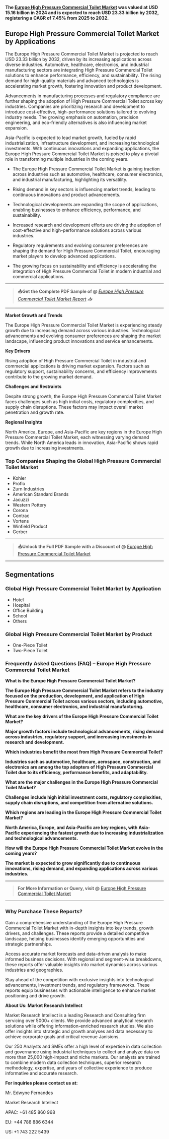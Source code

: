 <p><strong>The <a href="https://www.marketresearchintellect.com/download-sample/?rid=274610&amp;utm_source=Pulse-April-Europe&amp;utm_medium=852">Europe High Pressure Commercial Toilet Market</a> was valued at USD 15.16 billion in 2024 and is expected to reach USD 23.33 billion by 2032, registering a CAGR of 7.45% from 2025 to 2032.</strong></p><h2>Europe High Pressure Commercial Toilet Market by Applications&nbsp;</h2><p><p>The Europe High Pressure Commercial Toilet Market is projected to reach USD 23.33 billion by 2032, driven by its increasing applications across diverse industries. Automotive, healthcare, electronics, and industrial manufacturing sectors are integrating High Pressure Commercial Toilet solutions to enhance performance, efficiency, and sustainability. The rising demand for high-quality materials and advanced technologies is accelerating market growth, fostering innovation and product development.</p><p>Advancements in manufacturing processes and regulatory compliance are further shaping the adoption of High Pressure Commercial Toilet across key industries. Companies are prioritizing research and development to introduce cost-effective, high-performance solutions tailored to evolving industry needs. The growing emphasis on automation, precision engineering, and eco-friendly alternatives is also influencing market expansion.</p><p>Asia-Pacific is expected to lead market growth, fueled by rapid industrialization, infrastructure development, and increasing technological investments. With continuous innovations and expanding applications, the Europe High Pressure Commercial Toilet Market is poised to play a pivotal role in transforming multiple industries in the coming years.</p></p><ul><li><p>The Europe High Pressure Commercial Toilet Market is gaining traction across industries such as automotive, healthcare, consumer electronics, and industrial manufacturing, highlighting its versatility.</p></li><li><p>Rising demand in key sectors is influencing market trends, leading to continuous innovations and product advancements.</p></li><li><p>Technological developments are expanding the scope of applications, enabling businesses to enhance efficiency, performance, and sustainability.</p></li><li><p>Increased research and development efforts are driving the adoption of cost-effective and high-performance solutions across various industries.</p></li><li><p>Regulatory requirements and evolving consumer preferences are shaping the demand for High Pressure Commercial Toilet, encouraging market players to develop advanced applications.</p></li><li><p>The growing focus on sustainability and efficiency is accelerating the integration of High Pressure Commercial Toilet in modern industrial and commercial applications.</p></li></ul><hr /><blockquote><p><strong><span class="font-[700]">📥Get the Complete PDF Sample of @ </span></strong><em><span class="font-[700]"><a href="https://www.marketresearchintellect.com/download-sample/?rid=274610&amp;utm_source=Pulse-April-Europe&amp;utm_medium=852" target="_blank" data-tracking-control-name="article-ssr-frontend-pulse_little-text-block" data-tracking-will-navigate="" data-test-link="">Europe High Pressure Commercial Toilet Market Report</a>&nbsp;📥</span></em></p></blockquote><hr /><p class="" data-start="77" data-end="360"><strong data-start="77" data-end="105">Market Growth and Trends</strong></p><p class="" data-start="77" data-end="360">The Europe High Pressure Commercial Toilet Market is experiencing steady growth due to increasing demand across various industries. Technological advancements and evolving consumer preferences are shaping the market landscape, influencing product innovations and service enhancements.</p><p class="" data-start="362" data-end="606"><strong data-start="362" data-end="377">Key Drivers</strong></p><p class="" data-start="362" data-end="606">Rising adoption of High Pressure Commercial Toilet in industrial and commercial applications is driving market expansion. Factors such as regulatory support, sustainability concerns, and efficiency improvements contribute to the growing market demand.</p><p class="" data-start="608" data-end="849"><strong data-start="608" data-end="637">Challenges and Restraints</strong></p><p class="" data-start="608" data-end="849">Despite strong growth, the Europe High Pressure Commercial Toilet Market faces challenges such as high initial costs, regulatory complexities, and supply chain disruptions. These factors may impact overall market penetration and growth rate.</p><p class="" data-start="851" data-end="1095"><strong data-start="851" data-end="872">Regional Insights</strong></p><p class="" data-start="851" data-end="1095">North America, Europe, and Asia-Pacific are key regions in the Europe High Pressure Commercial Toilet Market, each witnessing varying demand trends. While North America leads in innovation, Asia-Pacific shows rapid growth due to increasing investments.</p><p><h3>Top Companies Shaping the Global High Pressure Commercial Toilet Market </h3><ul><li>Kohler</li><li>Proflo</li><li>Zurn Industries</li><li>American Standard Brands</li><li>Jacuzzi</li><li>Western Pottery</li><li>Corona</li><li>Contrac</li><li>Vortens</li><li>Winfield Product</li><li>Gerber</li></ul></p><hr /><blockquote><p><strong>📥Unlock the Full PDF Sample with a Discount of @</strong> <a href="https://www.marketresearchintellect.com/ask-for-discount/?rid=274610&amp;utm_source=Pulse-April-Europe&amp;utm_medium=852">Europe High Pressure Commercial Toilet Market</a></p></blockquote><hr /><p><h2>Segmentations</h2><h3>Global High Pressure Commercial Toilet Market by Application</h3><ul><li>Hotel</li><li>Hospital</li><li>Office Building</li><li>School</li><li>Others</li></ul><h3>Global High Pressure Commercial Toilet Market by Product</h3><ul><li>One-Piece Toilet</li><li>Two-Piece Toilet</li></ul></p><h3><strong>Frequently Asked Questions (FAQ) &ndash; Europe High Pressure Commercial Toilet Market</strong></h3><p><strong>What is the Europe High Pressure Commercial Toilet Market?</strong></p><p><strong>The Europe High Pressure Commercial Toilet Market refers to the industry focused on the production, development, and application of High Pressure Commercial Toilet across various sectors, including automotive, healthcare, consumer electronics, and industrial manufacturing.</strong></p><p><strong>What are the key drivers of the Europe High Pressure Commercial Toilet Market?</strong></p><p><strong>Major growth factors include technological advancements, rising demand across industries, regulatory support, and increasing investments in research and development.</strong></p><p><strong>Which industries benefit the most from High Pressure Commercial Toilet?</strong></p><p><strong>Industries such as automotive, healthcare, aerospace, construction, and electronics are among the top adopters of High Pressure Commercial Toilet due to its efficiency, performance benefits, and adaptability.</strong></p><p><strong>What are the major challenges in the Europe High Pressure Commercial Toilet Market?</strong></p><p><strong>Challenges include high initial investment costs, regulatory complexities, supply chain disruptions, and competition from alternative solutions.</strong></p><p><strong>Which regions are leading in the Europe High Pressure Commercial Toilet Market?</strong></p><p><strong>North America, Europe, and Asia-Pacific are key regions, with Asia-Pacific experiencing the fastest growth due to increasing industrialization and technological advancements.</strong></p><p><strong>How will the Europe High Pressure Commercial Toilet Market evolve in the coming years?</strong></p><p><strong>The market is expected to grow significantly due to continuous innovations, rising demand, and expanding applications across various industries.</strong></p><hr /><blockquote><p><span class="font-[700]"><strong>For More Information or Query, visit&nbsp;@</strong>&nbsp;</span><span class="font-[700]"><a href="https://www.marketresearchintellect.com/product/global-high-pressure-commercial-toilet-market-size-and-forecast/?utm_source=Linkedin&utm_medium=852" target="_blank" data-tracking-control-name="article-ssr-frontend-pulse_little-text-block" data-tracking-will-navigate="" data-test-link="">Europe High Pressure Commercial Toilet Market</a></span></p></blockquote><hr /><h3><strong data-start="0" data-end="31">Why Purchase These Reports?</strong></h3><p class="" data-start="35" data-end="297">Gain a comprehensive understanding of the Europe High Pressure Commercial Toilet Market with in-depth insights into key trends, growth drivers, and challenges. These reports provide a detailed competitive landscape, helping businesses identify emerging opportunities and strategic partnerships.</p><p class="" data-start="299" data-end="540">Access accurate market forecasts and data-driven analysis to make informed business decisions. With regional and segment-wise breakdowns, these reports offer valuable insights into market dynamics across various industries and geographies.</p><p class="" data-start="542" data-end="784">Stay ahead of the competition with exclusive insights into technological advancements, investment trends, and regulatory frameworks. These reports equip businesses with actionable intelligence to enhance market positioning and drive growth.</p><p><strong><span class="font-[700]">About Us: Market Research Intellect</span></strong></p><p><span class="">Market Research Intellect is a leading Research and Consulting firm servicing over 5000+ clients. We provide advanced analytical research solutions while offering information-enriched research studies.&nbsp;</span>We also offer insights into strategic and growth analyses and data necessary to achieve corporate goals and critical revenue Janisions.</p><p><span class="">Our 250 Analysts and SMEs offer a high level of expertise in data collection and governance using industrial techniques to collect and analyze data on more than 25,000 high-impact and niche markets. Our analysts are trained to combine modern data collection techniques, superior research methodology, expertise, and years of collective experience to produce informative and accurate research.</span></p><p><strong>For inquiries please contact us at:</strong></p><p>Mr. Edwyne Fernandes</p><p>Market Research Intellect</p><p>APAC: +61 485 860 968</p><p>EU: +44 788 886 6344</p><p>US: +1 743 222 5439</p>